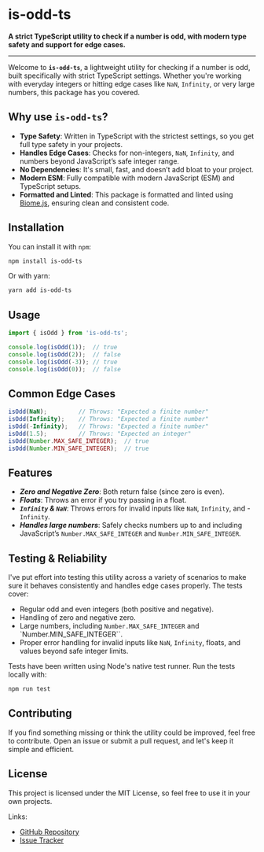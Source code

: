 # is-odd-ts

**A strict TypeScript utility to check if a number is odd, with modern type safety and support for edge cases.**

---

Welcome to **`is-odd-ts`**, a lightweight utility for checking if a number is odd, built specifically with strict TypeScript settings. Whether you're working with everyday integers or hitting edge cases like `NaN`, `Infinity`, or very large numbers, this package has you covered.



## Why use `is-odd-ts`?

- **Type Safety**: Written in TypeScript with the strictest settings, so you get full type safety in your projects.
- **Handles Edge Cases**: Checks for non-integers, `NaN`, `Infinity`, and numbers beyond JavaScript’s safe integer range.
- **No Dependencies**: It's small, fast, and doesn’t add bloat to your project.
- **Modern ESM**: Fully compatible with modern JavaScript (ESM) and TypeScript setups.
- **Formatted and Linted**: This package is formatted and linted using [Biome.js](https://biomejs.org/), ensuring clean and consistent code.

## Installation

You can install it with `npm`:

```bash
npm install is-odd-ts
```
Or with yarn:

```bash
yarn add is-odd-ts
```

## Usage

```typescript
import { isOdd } from 'is-odd-ts';

console.log(isOdd(1));  // true
console.log(isOdd(2));  // false
console.log(isOdd(-3)); // true
console.log(isOdd(0));  // false
```

## Common Edge Cases

```typescript
isOdd(NaN);         // Throws: "Expected a finite number"
isOdd(Infinity);    // Throws: "Expected a finite number"
isOdd(-Infinity);   // Throws: "Expected a finite number"
isOdd(1.5);         // Throws: "Expected an integer"
isOdd(Number.MAX_SAFE_INTEGER);  // true
isOdd(Number.MIN_SAFE_INTEGER);  // true
```

## Features

- ***Zero and Negative Zero***: Both return false (since zero is even).
- ***Floats***: Throws an error if you try passing in a float.
- ***`Infinity` & `NaN`***: Throws errors for invalid inputs like `NaN`, `Infinity`, and -`Infinity`.
- ***Handles large numbers***: Safely checks numbers up to and including JavaScript’s `Number.MAX_SAFE_INTEGER` and `Number.MIN_SAFE_INTEGER`.
  
## Testing & Reliability
I've put effort into testing this utility across a variety of scenarios to make sure it behaves consistently and handles edge cases properly. The tests cover:

- Regular odd and even integers (both positive and negative).
- Handling of zero and negative zero.
- Large numbers, including `Number.MAX_SAFE_INTEGER` and `Number.MIN_SAFE_INTEGER``.
- Proper error handling for invalid inputs like `NaN`, `Infinity`, floats, and values beyond safe integer limits.

Tests have been written using Node's native test runner.
Run the tests locally with:

```bash
npm run test
```

## Contributing
If you find something missing or think the utility could be improved, feel free to contribute. Open an issue or submit a pull request, and let's keep it simple and efficient.

## License
This project is licensed under the MIT License, so feel free to use it in your own projects.

Links:

- [GitHub Repository](https://github.com/JovanDj/is-odd-ts)
- [Issue Tracker](https://github.com/JovanDj/is-odd-ts/issues)
